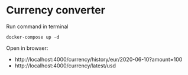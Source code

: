 # Currency converter

Run command in terminal

```docker-compose up -d```

Open in browser:
 - http://localhost:4000/currency/history/eur/2020-06-10?amount=100
 - http://localhost:4000/currency/latest/usd
